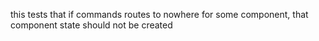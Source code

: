 this tests that if commands routes to nowhere for some component,
that component state should not be created
